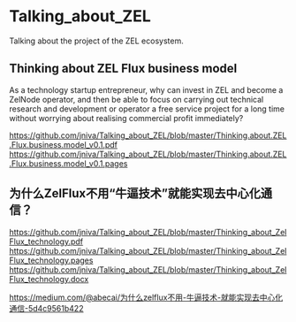 # Talking_about_ZEL
Talking about the project of the ZEL ecosystem.

## Thinking about ZEL Flux business model
As a technology startup entrepreneur, why can invest in ZEL and become a ZelNode operator, and then be able to focus on carrying out technical research and development or operator a free service project for a long time without worrying about realising commercial profit immediately?

https://github.com/jniva/Talking_about_ZEL/blob/master/Thinking.about.ZEL.Flux.business.model_v0.1.pdf
https://github.com/jniva/Talking_about_ZEL/blob/master/Thinking.about.ZEL.Flux.business.model_v0.1.pages

## 为什么ZelFlux不用“牛逼技术”就能实现去中心化通信？

https://github.com/jniva/Talking_about_ZEL/blob/master/Thinking_about_ZelFlux_technology.pdf
https://github.com/jniva/Talking_about_ZEL/blob/master/Thinking_about_ZelFlux_technology.pages
https://github.com/jniva/Talking_about_ZEL/blob/master/Thinking_about_ZelFlux_technology.docx

https://medium.com/@abecai/为什么zelflux不用-牛逼技术-就能实现去中心化通信-5d4c9561b422

